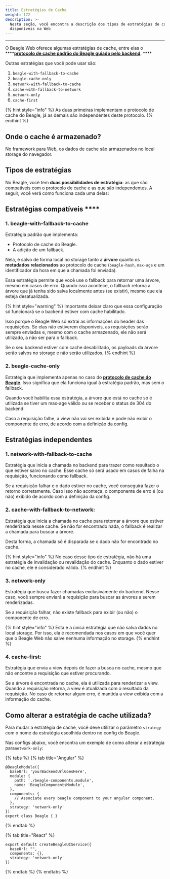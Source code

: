 ```yaml
---
title: Estratégias de Cache
weight: 172
description: >-
  Nesta seção, você encontra a descrição dos tipos de estratégias de cache
  disponíveis na Web
---
```


---

O Beagle Web oferece algumas estratégias de cache, entre elas o ****[**protocolo de cache padrão do Beagle guiado pelo backend**](https://docs.usebeagle.io/features/cache#como-o-protocolo-de-cache-funciona). ****

Outras estratégias que você pode usar são:

1.  `beagle-with-fallback-to-cache`
2.  `beagle-cache-only`
3.  `network-with-fallback-to-cache`
4. `cache-with-fallback-to-network`
5. `network-only`
6. `cache-first`

{% hint style="info" %}
As duas primeiras implementam o protocolo de cache do Beagle, já as demais são independentes deste protocolo. 
{% endhint %}

## Onde o cache é armazenado?

No framework para Web, os dados de cache são armazenados no local storage do navegador. 

## Tipos de estratégias 

No Beagle, você tem **duas possibilidades de estratégia**: as que são compatíveis com o protocolo de cache e as que são independentes. A seguir, você verá como funciona cada uma delas:

## Estratégias compatíveis ****

### **1. beagle-with-fallback-to-cache**

Estratégia padrão que implementa:

* Protocolo de cache do Beagle.
* A adição de um fallback. 

Nela, é salvo de forma local no storage tanto a **árvore** quanto os **metadados relacionados** ao protocolo de cache \(`beagle-hash`, `max-age` e um identificador da hora em que a chamada foi enviada\).

Essa estratégia permite que você use o fallback para retornar uma árvore, mesmo em casos de erro. Quando isso acontece, o fallback retorna a árvore que já tenha sido salva localmente antes \(se existir\), mesmo que ela esteja desatualizada.

{% hint style="warning" %}
Importante deixar claro que essa configuração só funcionará se o backend estiver com cache habilitado. 

Isso porque o Beagle Web só extrai as informações do header das requisições. Se elas não estiverem disponíveis, as requisições serão sempre enviadas e, mesmo com o cache armazenado, ele não será utilizado, a não ser para o fallback.  

Se o seu backend estiver com cache desabilitado, os payloads da árvore serão salvos no storage e não serão utilizados.
{% endhint %}

### **2. beagle-cache-only**

Estratégia que implementa apenas no caso do [**protocolo de cache do Beagle**](../../cache/#como-o-protocolo-de-cache-funciona). Isso significa que ela funciona igual à estratégia padrão, mas sem o fallback. 

Quando você habilita essa estratégia, a árvore que está no cache só é utilizada se tiver um max-age válido ou se receber o status de 304 do backend. 

Caso a requisição falhe, a view não vai ser exibida e pode não exibir o componente de erro, de acordo com a definição da config. 

## Estratégias independentes

### **1. network-with-fallback-to-cache**

Estratégia que inicia a chamada no backend para trazer como resultado o que estiver salvo no cache. Esse cache só será usado em casos de falha na requisição, funcionando como fallback. 

Se a requisição falhar e o dado estiver no cache, você conseguirá fazer o retorno corretamente. Caso isso não aconteça, o componente de erro é \(ou não\) exibido de acordo com a definição da config.

### **2. cache-with-fallback-to-network:** 

Estratégia que inicia a chamada no cache para retornar a árvore que estiver renderizada nesse cache.  Se não for encontrado nada, o fallback é realizar a chamada para buscar a árvore. 

Desta forma, a chamada só é disparada se o dado não for encontrado no cache.

{% hint style="info" %}
No caso desse tipo de estratégia, não há uma estratégia de invalidação ou revalidação do cache. Enquanto o dado estiver no cache, ele é considerado válido.
{% endhint %}

### **3. network-only**

Estratégia que busca fazer chamadas exclusivamente do backend. Nesse caso, você sempre enviará a requisição para buscar as árvores a serem renderizadas. 

Se a requisição falhar, não existe fallback para exibir \(ou não\) o componente de erro.

{% hint style="info" %}
Esta é a única estratégia que não salva dados no local storage. Por isso, ela é recomendada nos casos em que você quer que o Beagle Web não salve nenhuma informação no storage.
{% endhint %}

### **4. cache-first:** 

Estratégia que envia a view depois de fazer a busca no cache, mesmo que não encontre a requisição que estiver procurando. 

Se a árvore é encontrada no cache, ela é utilizada para renderizar a view. Quando a requisição retorna, a view é atualizada com o resultado da requisição. No caso de retornar algum erro, é mantida a view exibida com a informação do cache.

## Como alterar a estratégia de cache utilizada?

Para mudar a estratégia de cache, você deve utilizar o parâmetro `strategy` com o nome da estratégia escolhida dentro no config do Beagle.

Nas configs abaixo, você encontra um exemplo de como alterar a estratégia para`network-only`:

{% tabs %}
{% tab title="Angular" %}
```text
@BeagleModule({
  baseUrl: 'yourBackendUrlGoesHere',
  module: {
    path: './beagle-components.module',
    name: 'BeagleComponentsModule',
  },
  components: {
    // Associate every beagle component to your angular component. 
  },
  strategy: 'network-only'
})
export class Beagle { }
```
{% endtab %}

{% tab title="React" %}
```text
export default createBeagleUIService({
  baseUrl: "",
  components: {},
  strategy: 'network-only'
})
```
{% endtab %}
{% endtabs %}
